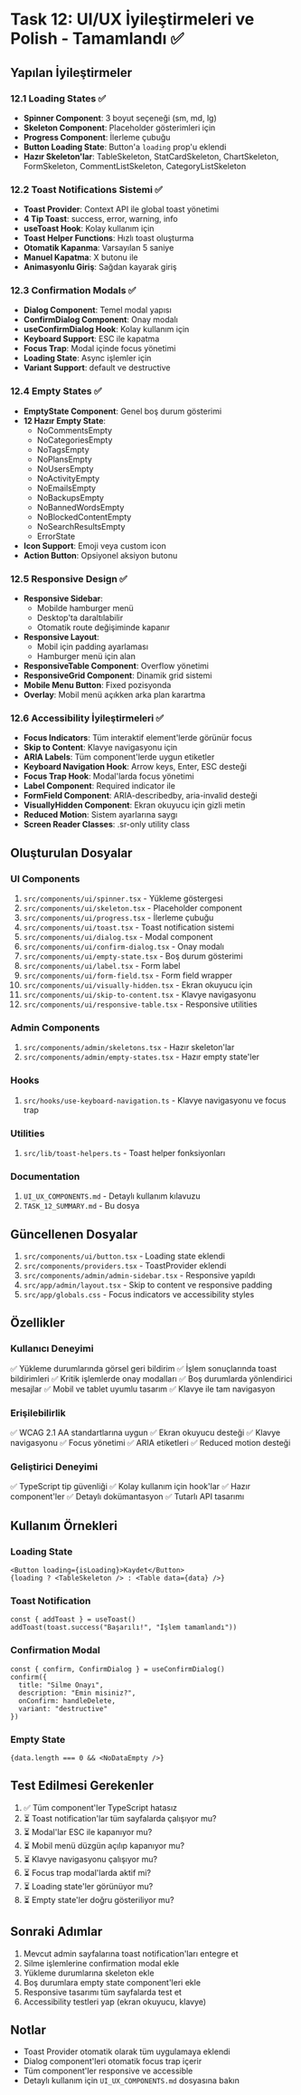 # Task 12: UI/UX İyileştirmeleri ve Polish - Tamamlandı ✅

## Yapılan İyileştirmeler

### 12.1 Loading States ✅
- **Spinner Component**: 3 boyut seçeneği (sm, md, lg)
- **Skeleton Component**: Placeholder gösterimleri için
- **Progress Component**: İlerleme çubuğu
- **Button Loading State**: Button'a `loading` prop'u eklendi
- **Hazır Skeleton'lar**: TableSkeleton, StatCardSkeleton, ChartSkeleton, FormSkeleton, CommentListSkeleton, CategoryListSkeleton

### 12.2 Toast Notifications Sistemi ✅
- **Toast Provider**: Context API ile global toast yönetimi
- **4 Tip Toast**: success, error, warning, info
- **useToast Hook**: Kolay kullanım için
- **Toast Helper Functions**: Hızlı toast oluşturma
- **Otomatik Kapanma**: Varsayılan 5 saniye
- **Manuel Kapatma**: X butonu ile
- **Animasyonlu Giriş**: Sağdan kayarak giriş

### 12.3 Confirmation Modals ✅
- **Dialog Component**: Temel modal yapısı
- **ConfirmDialog Component**: Onay modalı
- **useConfirmDialog Hook**: Kolay kullanım için
- **Keyboard Support**: ESC ile kapatma
- **Focus Trap**: Modal içinde focus yönetimi
- **Loading State**: Async işlemler için
- **Variant Support**: default ve destructive

### 12.4 Empty States ✅
- **EmptyState Component**: Genel boş durum gösterimi
- **12 Hazır Empty State**: 
  - NoCommentsEmpty
  - NoCategoriesEmpty
  - NoTagsEmpty
  - NoPlansEmpty
  - NoUsersEmpty
  - NoActivityEmpty
  - NoEmailsEmpty
  - NoBackupsEmpty
  - NoBannedWordsEmpty
  - NoBlockedContentEmpty
  - NoSearchResultsEmpty
  - ErrorState
- **Icon Support**: Emoji veya custom icon
- **Action Button**: Opsiyonel aksiyon butonu

### 12.5 Responsive Design ✅
- **Responsive Sidebar**: 
  - Mobilde hamburger menü
  - Desktop'ta daraltılabilir
  - Otomatik route değişiminde kapanır
- **Responsive Layout**: 
  - Mobil için padding ayarlaması
  - Hamburger menü için alan
- **ResponsiveTable Component**: Overflow yönetimi
- **ResponsiveGrid Component**: Dinamik grid sistemi
- **Mobile Menu Button**: Fixed pozisyonda
- **Overlay**: Mobil menü açıkken arka plan karartma

### 12.6 Accessibility İyileştirmeleri ✅
- **Focus Indicators**: Tüm interaktif element'lerde görünür focus
- **Skip to Content**: Klavye navigasyonu için
- **ARIA Labels**: Tüm component'lerde uygun etiketler
- **Keyboard Navigation Hook**: Arrow keys, Enter, ESC desteği
- **Focus Trap Hook**: Modal'larda focus yönetimi
- **Label Component**: Required indicator ile
- **FormField Component**: ARIA-describedby, aria-invalid desteği
- **VisuallyHidden Component**: Ekran okuyucu için gizli metin
- **Reduced Motion**: Sistem ayarlarına saygı
- **Screen Reader Classes**: .sr-only utility class

## Oluşturulan Dosyalar

### UI Components
1. `src/components/ui/spinner.tsx` - Yükleme göstergesi
2. `src/components/ui/skeleton.tsx` - Placeholder component
3. `src/components/ui/progress.tsx` - İlerleme çubuğu
4. `src/components/ui/toast.tsx` - Toast notification sistemi
5. `src/components/ui/dialog.tsx` - Modal component
6. `src/components/ui/confirm-dialog.tsx` - Onay modalı
7. `src/components/ui/empty-state.tsx` - Boş durum gösterimi
8. `src/components/ui/label.tsx` - Form label
9. `src/components/ui/form-field.tsx` - Form field wrapper
10. `src/components/ui/visually-hidden.tsx` - Ekran okuyucu için
11. `src/components/ui/skip-to-content.tsx` - Klavye navigasyonu
12. `src/components/ui/responsive-table.tsx` - Responsive utilities

### Admin Components
1. `src/components/admin/skeletons.tsx` - Hazır skeleton'lar
2. `src/components/admin/empty-states.tsx` - Hazır empty state'ler

### Hooks
1. `src/hooks/use-keyboard-navigation.ts` - Klavye navigasyonu ve focus trap

### Utilities
1. `src/lib/toast-helpers.ts` - Toast helper fonksiyonları

### Documentation
1. `UI_UX_COMPONENTS.md` - Detaylı kullanım kılavuzu
2. `TASK_12_SUMMARY.md` - Bu dosya

## Güncellenen Dosyalar

1. `src/components/ui/button.tsx` - Loading state eklendi
2. `src/components/providers.tsx` - ToastProvider eklendi
3. `src/components/admin/admin-sidebar.tsx` - Responsive yapıldı
4. `src/app/admin/layout.tsx` - Skip to content ve responsive padding
5. `src/app/globals.css` - Focus indicators ve accessibility styles

## Özellikler

### Kullanıcı Deneyimi
✅ Yükleme durumlarında görsel geri bildirim
✅ İşlem sonuçlarında toast bildirimleri
✅ Kritik işlemlerde onay modalları
✅ Boş durumlarda yönlendirici mesajlar
✅ Mobil ve tablet uyumlu tasarım
✅ Klavye ile tam navigasyon

### Erişilebilirlik
✅ WCAG 2.1 AA standartlarına uygun
✅ Ekran okuyucu desteği
✅ Klavye navigasyonu
✅ Focus yönetimi
✅ ARIA etiketleri
✅ Reduced motion desteği

### Geliştirici Deneyimi
✅ TypeScript tip güvenliği
✅ Kolay kullanım için hook'lar
✅ Hazır component'ler
✅ Detaylı dokümantasyon
✅ Tutarlı API tasarımı

## Kullanım Örnekleri

### Loading State
```tsx
<Button loading={isLoading}>Kaydet</Button>
{loading ? <TableSkeleton /> : <Table data={data} />}
```

### Toast Notification
```tsx
const { addToast } = useToast()
addToast(toast.success("Başarılı!", "İşlem tamamlandı"))
```

### Confirmation Modal
```tsx
const { confirm, ConfirmDialog } = useConfirmDialog()
confirm({
  title: "Silme Onayı",
  description: "Emin misiniz?",
  onConfirm: handleDelete,
  variant: "destructive"
})
```

### Empty State
```tsx
{data.length === 0 && <NoDataEmpty />}
```

## Test Edilmesi Gerekenler

1. ✅ Tüm component'ler TypeScript hatasız
2. ⏳ Toast notification'lar tüm sayfalarda çalışıyor mu?
3. ⏳ Modal'lar ESC ile kapanıyor mu?
4. ⏳ Mobil menü düzgün açılıp kapanıyor mu?
5. ⏳ Klavye navigasyonu çalışıyor mu?
6. ⏳ Focus trap modal'larda aktif mi?
7. ⏳ Loading state'ler görünüyor mu?
8. ⏳ Empty state'ler doğru gösteriliyor mu?

## Sonraki Adımlar

1. Mevcut admin sayfalarına toast notification'ları entegre et
2. Silme işlemlerine confirmation modal ekle
3. Yükleme durumlarına skeleton ekle
4. Boş durumlara empty state component'leri ekle
5. Responsive tasarımı tüm sayfalarda test et
6. Accessibility testleri yap (ekran okuyucu, klavye)

## Notlar

- Toast Provider otomatik olarak tüm uygulamaya eklendi
- Dialog component'leri otomatik focus trap içerir
- Tüm component'ler responsive ve accessible
- Detaylı kullanım için `UI_UX_COMPONENTS.md` dosyasına bakın
